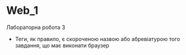 # Web_1
Лабораторна робота 3
* Теги, як правило, є скороченою назвою або абревіатурою того завдання, що має виконати браузер

